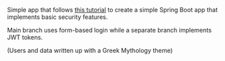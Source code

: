Simple app that follows [this tutorial](https://www.youtube.com/watch?v=her_7pa0vrg&t=9681s)
to create a simple Spring Boot app that implements basic security features.

Main branch uses form-based login while a separate branch implements JWT tokens.

(Users and data written up with a Greek Mythology theme)
